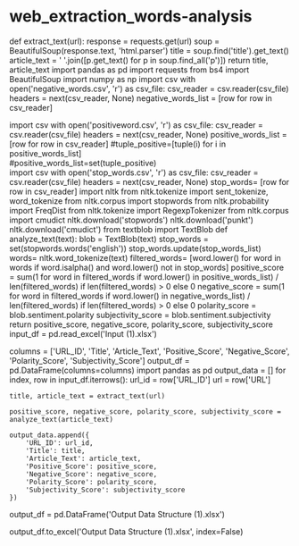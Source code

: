 # web_extraction_words-analysis
def extract_text(url):
    response = requests.get(url)
    soup = BeautifulSoup(response.text, 'html.parser')
    title = soup.find('title').get_text()
    article_text = ' '.join([p.get_text() for p in soup.find_all('p')])
    return title, article_text
import pandas as pd
import requests
from bs4 import BeautifulSoup
import numpy as np
import csv
with open('negative_words.csv', 'r') as csv_file:
    csv_reader = csv.reader(csv_file)
    headers = next(csv_reader, None)
    negative_words_list = [row for row in csv_reader]




import csv
with open('positiveword.csv', 'r') as csv_file:
    csv_reader = csv.reader(csv_file)
    headers = next(csv_reader, None)
    positive_words_list = [row for row in csv_reader]
#tuple_positive=[tuple(i) for i in  positive_words_list]    
#positive_words_list=set(tuple_positive)   
import csv
with open('stop_words.csv', 'r') as csv_file:
    csv_reader = csv.reader(csv_file)
    headers = next(csv_reader, None)
    stop_words= [row for row in csv_reader]
    import nltk
from nltk.tokenize import sent_tokenize, word_tokenize
from nltk.corpus import stopwords
from nltk.probability import FreqDist
from nltk.tokenize import RegexpTokenizer
from nltk.corpus import cmudict
nltk.download('stopwords')
nltk.download('punkt')
nltk.download('cmudict') 
from textblob import TextBlob
def analyze_text(text):
    blob = TextBlob(text)
    stop_words = set(stopwords.words('english'))
    stop_words.update(stop_words_list)
    words= nltk.word_tokenize(text)
    filtered_words= [word.lower() for word in words if word.isalpha() and word.lower() not in stop_words]
    positive_score = sum(1 for word in filtered_words if word.lower() in positive_words_list) / len(filtered_words) if len(filtered_words) > 0 else 0
    negative_score = sum(1 for word in filtered_words if word.lower() in negative_words_list) / len(filtered_words) if len(filtered_words) > 0 else 0
    polarity_score = blob.sentiment.polarity
    subjectivity_score = blob.sentiment.subjectivity
    return positive_score, negative_score, polarity_score, subjectivity_score
    input_df = pd.read_excel('Input (1).xlsx')

columns = ['URL_ID', 'Title', 'Article_Text', 'Positive_Score', 'Negative_Score', 'Polarity_Score', 'Subjectivity_Score']
output_df = pd.DataFrame(columns=columns)
import pandas as pd
output_data = []
for index, row in input_df.iterrows():
    url_id = row['URL_ID']
    url = row['URL']
    
    title, article_text = extract_text(url)
    
    positive_score, negative_score, polarity_score, subjectivity_score = analyze_text(article_text)
    
    output_data.append({
        'URL_ID': url_id,
        'Title': title,
        'Article_Text': article_text,
        'Positive_Score': positive_score,
        'Negative_Score': negative_score,
        'Polarity_Score': polarity_score,
        'Subjectivity_Score': subjectivity_score
    })

output_df = pd.DataFrame('Output Data Structure (1).xlsx')

output_df.to_excel('Output Data Structure (1).xlsx', index=False)
